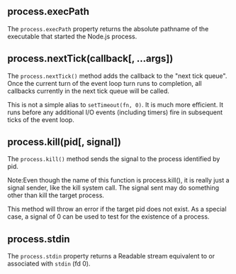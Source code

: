 process.execPath
---
The `process.execPath` property returns the absolute pathname of the executable that started the Node.js process.

process.nextTick(callback[, ...args])
---
The `process.nextTick()` method adds the callback to the "next tick queue". Once the current turn of the event loop turn runs to completion, all callbacks currently in the next tick queue will be called.

This is not a simple alias to `setTimeout(fn, 0)`. It is much more efficient. It runs before any additional I/O events (including timers) fire in subsequent ticks of the event loop.

process.kill(pid[, signal])
---
The `process.kill()` method sends the signal to the process identified by pid.

Note:Even though the name of this function is process.kill(), it is really just a signal sender, like the kill system call. The signal sent may do something other than kill the target process.

This method will throw an error if the target pid does not exist. As a special case, a signal of 0 can be used to test for the existence of a process. 


process.stdin
---
The `process.stdin` property returns a Readable stream equivalent to or associated with `stdin` (fd 0).

